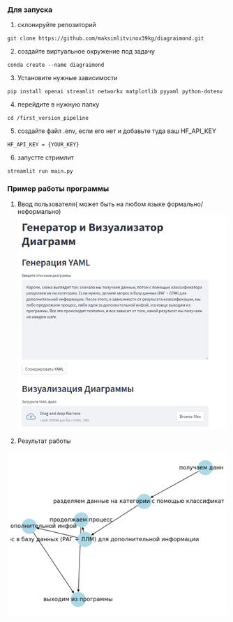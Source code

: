 ### Для запуска 

1) склонируйте репозиторий
```
git clone https://github.com/maksimlitvinov39kg/diagraimond.git
```
2) создайте виртуальное окружение под задачу
```
conda create --name diagraimond
```
3) Установите нужные зависимости

``` 
pip install openai streamlit networkx matplotlib pyyaml python-dotenv
```
4) перейдите в нужную папку
```
cd /first_version_pipeline
```
5) создайте файл .env, если его нет и добавьте туда ваш HF_API_KEY

``` 
HF_API_KEY = {YOUR_KEY}
```

6) запустте стримлит
```
streamlit run main.py
```

### Пример работы программы 
1) Ввод пользователя( может быть на любом языке формально/неформально)
![](./assets/fvp1.png)

2) Результат работы 

![](./assets/fvp.png)
